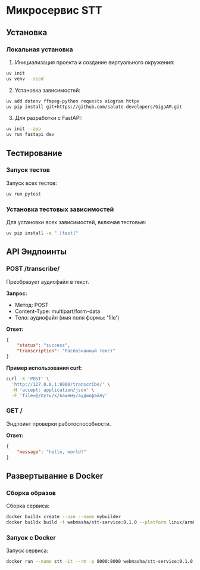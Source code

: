 # Микросервис STT

## Установка

### Локальная установка

1. Инициализация проекта и создание виртуального окружения:
```sh
uv init
uv venv --seed
```

2. Установка зависимостей:
```sh
uv add dotenv ffmpeg-python requests aiogram httpx
uv pip install git+https://github.com/salute-developers/GigaAM.git
```

3. Для разработки с FastAPI:
```sh
uv init --app
uv run fastapi dev
```

## Тестирование

### Запуск тестов

Запуск всех тестов:
```sh
uv run pytest
```

### Установка тестовых зависимостей

Для установки всех зависимостей, включая тестовые:
```sh
uv pip install -e ".[test]"
```

## API Эндпоинты

### POST /transcribe/
Преобразует аудиофайл в текст.

**Запрос:**
- Метод: POST
- Content-Type: multipart/form-data
- Тело: аудиофайл (имя поля формы: 'file')

**Ответ:**
```json
{
    "status": "success",
    "transcription": "Распознанный текст"
}
```

**Пример использования curl:**
```sh
curl -X 'POST' \
  'http://127.0.0.1:8000/transcribe/' \
  -H 'accept: application/json' \
  -F 'file=@/путь/к/вашему/аудиофайлу'
```

### GET /
Эндпоинт проверки работоспособности.

**Ответ:**
```json
{
    "message": "hello, world!"
}
```

## Развертывание в Docker

### Сборка образов

Сборка сервиса:
```sh
docker buildx create --use --name mybuilder
docker buildx build -t webmasha/stt-service:0.1.0 --platform linux/arm64,linux/amd64 --push .
```

### Запуск с Docker

Запуск сервиса:
```sh
docker run --name stt -it --rm -p 8000:8000 webmasha/stt-service:0.1.0 uv run fastapi dev --host 0.0.0.0
```
